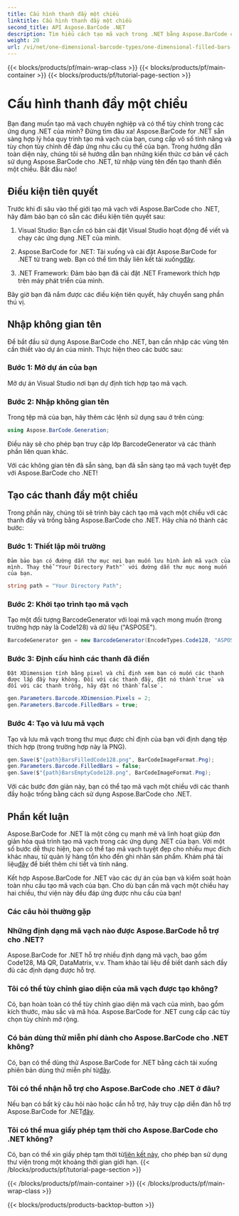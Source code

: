 ```yaml
---
title: Cấu hình thanh đầy một chiều
linktitle: Cấu hình thanh đầy một chiều
second_title: API Aspose.BarCode .NET
description: Tìm hiểu cách tạo mã vạch trong .NET bằng Aspose.BarCode cho .NET. Hướng dẫn toàn diện này bao gồm mọi thứ từ nhập không gian tên đến tạo mã vạch một chiều.
weight: 20
url: /vi/net/one-dimensional-barcode-types/one-dimensional-filled-bars-configuration/
---
```


{{< blocks/products/pf/main-wrap-class >}}
{{< blocks/products/pf/main-container >}}
{{< blocks/products/pf/tutorial-page-section >}}

# Cấu hình thanh đầy một chiều


Bạn đang muốn tạo mã vạch chuyên nghiệp và có thể tùy chỉnh trong các ứng dụng .NET của mình? Đừng tìm đâu xa! Aspose.BarCode for .NET sẵn sàng hợp lý hóa quy trình tạo mã vạch của bạn, cung cấp vô số tính năng và tùy chọn tùy chỉnh để đáp ứng nhu cầu cụ thể của bạn. Trong hướng dẫn toàn diện này, chúng tôi sẽ hướng dẫn bạn những kiến thức cơ bản về cách sử dụng Aspose.BarCode cho .NET, từ nhập vùng tên đến tạo thanh điền một chiều. Bắt đầu nào!

## Điều kiện tiên quyết

Trước khi đi sâu vào thế giới tạo mã vạch với Aspose.BarCode cho .NET, hãy đảm bảo bạn có sẵn các điều kiện tiên quyết sau:

1. Visual Studio: Bạn cần có bản cài đặt Visual Studio hoạt động để viết và chạy các ứng dụng .NET của mình.

2.  Aspose.BarCode for .NET: Tải xuống và cài đặt Aspose.BarCode for .NET từ trang web. Bạn có thể tìm thấy liên kết tải xuống[đây](https://releases.aspose.com/barcode/net/).

3. .NET Framework: Đảm bảo bạn đã cài đặt .NET Framework thích hợp trên máy phát triển của mình.

Bây giờ bạn đã nắm được các điều kiện tiên quyết, hãy chuyển sang phần thú vị.

## Nhập không gian tên

Để bắt đầu sử dụng Aspose.BarCode cho .NET, bạn cần nhập các vùng tên cần thiết vào dự án của mình. Thực hiện theo các bước sau:

### Bước 1: Mở dự án của bạn
   Mở dự án Visual Studio nơi bạn dự định tích hợp tạo mã vạch.

### Bước 2: Nhập không gian tên
   Trong tệp mã của bạn, hãy thêm các lệnh sử dụng sau ở trên cùng:

   ```csharp
   using Aspose.BarCode.Generation;
   ```

   Điều này sẽ cho phép bạn truy cập lớp BarcodeGenerator và các thành phần liên quan khác.

Với các không gian tên đã sẵn sàng, bạn đã sẵn sàng tạo mã vạch tuyệt đẹp với Aspose.BarCode cho .NET!

## Tạo các thanh đầy một chiều

Trong phần này, chúng tôi sẽ trình bày cách tạo mã vạch một chiều với các thanh đầy và trống bằng Aspose.BarCode cho .NET. Hãy chia nó thành các bước:

### Bước 1: Thiết lập môi trường
    Đảm bảo bạn có đường dẫn thư mục nơi bạn muốn lưu hình ảnh mã vạch của mình. Thay thế`"Your Directory Path"` với đường dẫn thư mục mong muốn của bạn.

   ```csharp
   string path = "Your Directory Path";
   ```

### Bước 2: Khởi tạo trình tạo mã vạch
   Tạo một đối tượng BarcodeGenerator với loại mã vạch mong muốn (trong trường hợp này là Code128) và dữ liệu ("ASPOSE").

   ```csharp
   BarcodeGenerator gen = new BarcodeGenerator(EncodeTypes.Code128, "ASPOSE");
   ```

### Bước 3: Định cấu hình các thanh đã điền
    Đặt XDimension tính bằng pixel và chỉ định xem bạn có muốn các thanh được lấp đầy hay không. Đối với các thanh đầy, đặt nó thành`true` và đối với các thanh trống, hãy đặt nó thành`false`.

   ```csharp
   gen.Parameters.Barcode.XDimension.Pixels = 2;
   gen.Parameters.Barcode.FilledBars = true;
   ```

### Bước 4: Tạo và lưu mã vạch
   Tạo và lưu mã vạch trong thư mục được chỉ định của bạn với định dạng tệp thích hợp (trong trường hợp này là PNG).

   ```csharp
   gen.Save($"{path}BarsFilledCode128.png", BarCodeImageFormat.Png);
   gen.Parameters.Barcode.FilledBars = false;
   gen.Save($"{path}BarsEmptyCode128.png", BarCodeImageFormat.Png);
   ```

Với các bước đơn giản này, bạn có thể tạo mã vạch một chiều với các thanh đầy hoặc trống bằng cách sử dụng Aspose.BarCode cho .NET.

## Phần kết luận

Aspose.BarCode for .NET là một công cụ mạnh mẽ và linh hoạt giúp đơn giản hóa quá trình tạo mã vạch trong các ứng dụng .NET của bạn. Với một số bước dễ thực hiện, bạn có thể tạo mã vạch tuyệt đẹp cho nhiều mục đích khác nhau, từ quản lý hàng tồn kho đến ghi nhãn sản phẩm. Khám phá tài liệu[đây](https://reference.aspose.com/barcode/net/) để biết thêm chi tiết và tính năng.

Kết hợp Aspose.BarCode for .NET vào các dự án của bạn và kiểm soát hoàn toàn nhu cầu tạo mã vạch của bạn. Cho dù bạn cần mã vạch một chiều hay hai chiều, thư viện này đều đáp ứng được nhu cầu của bạn!

### Các câu hỏi thường gặp

### Những định dạng mã vạch nào được Aspose.BarCode hỗ trợ cho .NET?
Aspose.BarCode for .NET hỗ trợ nhiều định dạng mã vạch, bao gồm Code128, Mã QR, DataMatrix, v.v. Tham khảo tài liệu để biết danh sách đầy đủ các định dạng được hỗ trợ.

### Tôi có thể tùy chỉnh giao diện của mã vạch được tạo không?
Có, bạn hoàn toàn có thể tùy chỉnh giao diện mã vạch của mình, bao gồm kích thước, màu sắc và mã hóa. Aspose.BarCode for .NET cung cấp các tùy chọn tùy chỉnh mở rộng.

### Có bản dùng thử miễn phí dành cho Aspose.BarCode cho .NET không?
Có, bạn có thể dùng thử Aspose.BarCode for .NET bằng cách tải xuống phiên bản dùng thử miễn phí từ[đây](https://releases.aspose.com/).

### Tôi có thể nhận hỗ trợ cho Aspose.BarCode cho .NET ở đâu?
 Nếu bạn có bất kỳ câu hỏi nào hoặc cần hỗ trợ, hãy truy cập diễn đàn hỗ trợ Aspose.BarCode for .NET[đây](https://forum.aspose.com/c/barcode/13).

### Tôi có thể mua giấy phép tạm thời cho Aspose.BarCode cho .NET không?
 Có, bạn có thể xin giấy phép tạm thời từ[liên kết này](https://purchase.aspose.com/temporary-license/), cho phép bạn sử dụng thư viện trong một khoảng thời gian giới hạn.
{{< /blocks/products/pf/tutorial-page-section >}}

{{< /blocks/products/pf/main-container >}}
{{< /blocks/products/pf/main-wrap-class >}}

{{< blocks/products/products-backtop-button >}}
